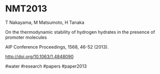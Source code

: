 # NMT2013

T Nakayama, M Matsumoto, H Tanaka

On the thermodynamic stability of hydrogen hydrates in the presence of promoter molecules

AIP Conference Proceedings, 1568, 46-52 (2013).

http://doi.org/10.1063/1.4848090



#water #research #papers #paper2013



